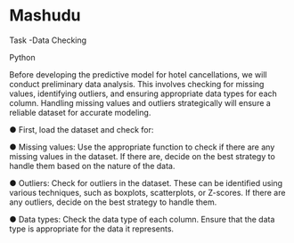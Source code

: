 # Mashudu
Task -Data Checking

Python

Before developing the predictive model for hotel cancellations, we will conduct preliminary data analysis. This involves checking for missing values, identifying outliers, and ensuring appropriate data types for each column. Handling missing values and outliers strategically will ensure a reliable dataset for accurate modeling.

● First, load the dataset and check for:

● Missing values: Use the appropriate function to check if there are any missing values in the dataset. If there are, decide on the best strategy to handle them based on the nature of the data.

● Outliers: Check for outliers in the dataset. These can be identified using various techniques, such as boxplots, scatterplots, or Z-scores. If there are any outliers, decide on the best strategy to handle them.

● Data types: Check the data type of each column. Ensure that the data type is appropriate for the data it represents.

